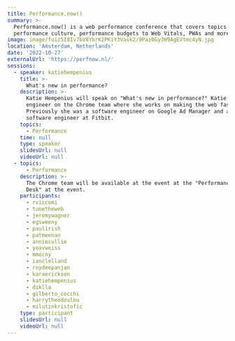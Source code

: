```yaml
---
title: Performance.now()
summary: >-
  Performance.now() is a web performance conference that covers topics from
  performance culture, performance budgets to Web Vitals, PWAs and more.
image: image/fuiz5I8Iv7bV8YbrK2PKiY3Vask2/9Paz0GyJW9AgEVtmc4yN.jpg
location: 'Amsterdam, Netherlands'
date: '2022-10-27'
externalUrl: 'https://perfnow.nl/'
sessions:
  - speaker: katiehempenius
    title: >-
      What's new in performance?
    description: >-
      Katie Hempenius will speak on "What's new in performance?" Katie is an
      engineer on the Chrome team where she works on making the web faster.
      Previously she was a software engineer on Google Ad Manager and a senior
      software engineer at Fitbit.
    topics:
      - Performance
    time: null
    type: speaker
    slidesUrl: null
    videoUrl: null
  - topics:
      - Performance
    description: >-
      The Chrome team will be available at the event at the "Performance Help
      Desk" at the event.
    participants:
      - rviscomi
      - tunetheweb
      - jeremywagner
      - egsweeny
      - paulirish
      - patmeenan
      - anniesullie
      - yoavweiss
      - mmocny
      - ianclelland
      - roydeepanjan
      - karaerickson
      - katiehempenius
      - diklla
      - gilberto_cocchi
      - harrytheodoulou
      - milutinkristofic
    type: participant
    slidesUrl: null
    videoUrl: null
---
```

